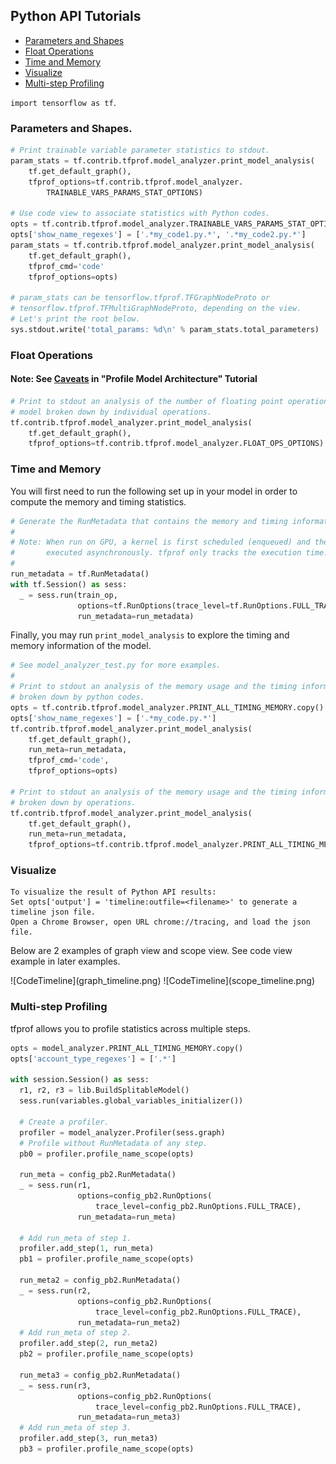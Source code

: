 ## Python API Tutorials

* [Parameters and Shapes](#parameters-and-shapes)
* [Float Operations](#float-operations)
* [Time and Memory](#time-and-memory)
* [Visualize](#visualize)
* [Multi-step Profiling](#multi-step-profiling)

```import tensorflow as tf```.

### Parameters and Shapes.
```python
# Print trainable variable parameter statistics to stdout.
param_stats = tf.contrib.tfprof.model_analyzer.print_model_analysis(
    tf.get_default_graph(),
    tfprof_options=tf.contrib.tfprof.model_analyzer.
        TRAINABLE_VARS_PARAMS_STAT_OPTIONS)

# Use code view to associate statistics with Python codes.
opts = tf.contrib.tfprof.model_analyzer.TRAINABLE_VARS_PARAMS_STAT_OPTIONS
opts['show_name_regexes'] = ['.*my_code1.py.*', '.*my_code2.py.*']
param_stats = tf.contrib.tfprof.model_analyzer.print_model_analysis(
    tf.get_default_graph(),
    tfprof_cmd='code'
    tfprof_options=opts)

# param_stats can be tensorflow.tfprof.TFGraphNodeProto or
# tensorflow.tfprof.TFMultiGraphNodeProto, depending on the view.
# Let's print the root below.
sys.stdout.write('total_params: %d\n' % param_stats.total_parameters)
```

### Float Operations

#### Note: See [Caveats](profile_model_architecture.md#caveats) in "Profile Model Architecture" Tutorial
``` python
# Print to stdout an analysis of the number of floating point operations in the
# model broken down by individual operations.
tf.contrib.tfprof.model_analyzer.print_model_analysis(
    tf.get_default_graph(),
    tfprof_options=tf.contrib.tfprof.model_analyzer.FLOAT_OPS_OPTIONS)
```

### Time and Memory
You will first need to run the following set up in your model in order to
compute the memory and timing statistics.

```python
# Generate the RunMetadata that contains the memory and timing information.
#
# Note: When run on GPU, a kernel is first scheduled (enqueued) and then
#       executed asynchronously. tfprof only tracks the execution time.
#
run_metadata = tf.RunMetadata()
with tf.Session() as sess:
  _ = sess.run(train_op,
               options=tf.RunOptions(trace_level=tf.RunOptions.FULL_TRACE),
               run_metadata=run_metadata)
```

Finally, you may run `print_model_analysis` to explore the timing and memory
information of the model.

``` python
# See model_analyzer_test.py for more examples.
#
# Print to stdout an analysis of the memory usage and the timing information
# broken down by python codes.
opts = tf.contrib.tfprof.model_analyzer.PRINT_ALL_TIMING_MEMORY.copy()
opts['show_name_regexes'] = ['.*my_code.py.*']
tf.contrib.tfprof.model_analyzer.print_model_analysis(
    tf.get_default_graph(),
    run_meta=run_metadata,
    tfprof_cmd='code',
    tfprof_options=opts)

# Print to stdout an analysis of the memory usage and the timing information
# broken down by operations.
tf.contrib.tfprof.model_analyzer.print_model_analysis(
    tf.get_default_graph(),
    run_meta=run_metadata,
    tfprof_options=tf.contrib.tfprof.model_analyzer.PRINT_ALL_TIMING_MEMORY)
```

### Visualize

```
To visualize the result of Python API results:
Set opts['output'] = 'timeline:outfile=<filename>' to generate a timeline json file.
Open a Chrome Browser, open URL chrome://tracing, and load the json file.
```

Below are 2 examples of graph view and scope view. See code view example in later examples.

<left>
![CodeTimeline](graph_timeline.png)
![CodeTimeline](scope_timeline.png)
</left>

### Multi-step Profiling

tfprof allows you to profile statistics across multiple steps.

```python
opts = model_analyzer.PRINT_ALL_TIMING_MEMORY.copy()
opts['account_type_regexes'] = ['.*']

with session.Session() as sess:
  r1, r2, r3 = lib.BuildSplitableModel()
  sess.run(variables.global_variables_initializer())

  # Create a profiler.
  profiler = model_analyzer.Profiler(sess.graph)
  # Profile without RunMetadata of any step.
  pb0 = profiler.profile_name_scope(opts)

  run_meta = config_pb2.RunMetadata()
  _ = sess.run(r1,
               options=config_pb2.RunOptions(
                   trace_level=config_pb2.RunOptions.FULL_TRACE),
               run_metadata=run_meta)

  # Add run_meta of step 1.
  profiler.add_step(1, run_meta)
  pb1 = profiler.profile_name_scope(opts)

  run_meta2 = config_pb2.RunMetadata()
  _ = sess.run(r2,
               options=config_pb2.RunOptions(
                   trace_level=config_pb2.RunOptions.FULL_TRACE),
               run_metadata=run_meta2)
  # Add run_meta of step 2.
  profiler.add_step(2, run_meta2)
  pb2 = profiler.profile_name_scope(opts)

  run_meta3 = config_pb2.RunMetadata()
  _ = sess.run(r3,
               options=config_pb2.RunOptions(
                   trace_level=config_pb2.RunOptions.FULL_TRACE),
               run_metadata=run_meta3)
  # Add run_meta of step 3.
  profiler.add_step(3, run_meta3)
  pb3 = profiler.profile_name_scope(opts)
```